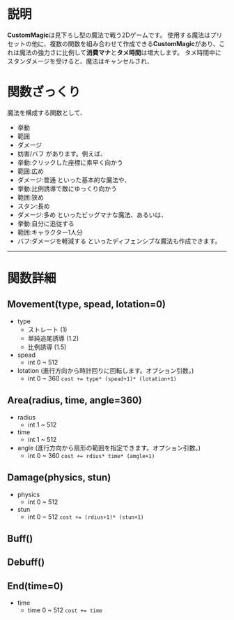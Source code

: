 # 説明

**CustomMagic**は見下ろし型の魔法で戦う2Dゲームです。
使用する魔法はプリセットの他に、複数の関数を組み合わせて作成できる**CustomMagic**があり、これは魔法の強力さに比例して**消費マナ**と**タメ時間**は増大します。
タメ時間中にスタンダメージを受けると、魔法はキャンセルされ、

# 関数ざっくり

魔法を構成する関数として、
- 挙動
- 範囲
- ダメージ
- 妨害/バフ
があります。例えば、
- 挙動:クリックした座標に素早く向かう
- 範囲:広め
- ダメージ:普通
といった基本的な魔法や、
- 挙動:比例誘導で敵にゆっくり向かう
- 範囲:狭め
- スタン:長め
- ダメージ:多め
といったビッグマナな魔法、あるいは、
- 挙動:自分に追従する
- 範囲:キャラクター1人分
- バフ:ダメージを軽減する
といったディフェンシブな魔法も作成できます。

---

# 関数詳細

## Movement(type, spead, lotation=0)
* type
    * ストレート (1)
    * 単純追尾誘導 (1.2)
    * 比例誘導 (1.5)
* spead
    * int 0 ~ 512
* lotation (進行方向から時計回りに回転します。オプション引数。)
    * int 0 ~ 360
```cost += type* (spead+1)* (lotation+1)```

## Area(radius, time, angle=360)
* radius
    * int 1 ~ 512
* time
    * int 1 ~ 512
* angle (進行方向から扇形の範囲を指定できます。オプション引数。) 
    * int 0 ~ 360 
```cost += rdius* time* (amgle+1)```

## Damage(physics, stun)
*  physics
    * int 0 ~ 512
* stun
    * int 0 ~ 512
```cost += (rdius+1)* (stun+1)```

## Buff()

## Debuff()

## End(time=0)
* time
    * time 0 ~ 512
```cost += time```